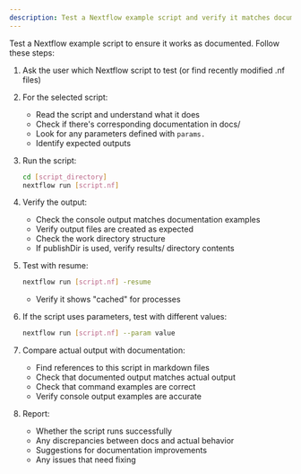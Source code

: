 ```yaml
---
description: Test a Nextflow example script and verify it matches documentation
---
```


Test a Nextflow example script to ensure it works as documented. Follow these steps:

1. Ask the user which Nextflow script to test (or find recently modified .nf files)

2. For the selected script:
   - Read the script and understand what it does
   - Check if there's corresponding documentation in docs/
   - Look for any parameters defined with `params.`
   - Identify expected outputs

3. Run the script:
   ```bash
   cd [script_directory]
   nextflow run [script.nf]
   ```

4. Verify the output:
   - Check the console output matches documentation examples
   - Verify output files are created as expected
   - Check the work directory structure
   - If publishDir is used, verify results/ directory contents

5. Test with resume:
   ```bash
   nextflow run [script.nf] -resume
   ```
   - Verify it shows "cached" for processes

6. If the script uses parameters, test with different values:
   ```bash
   nextflow run [script.nf] --param value
   ```

7. Compare actual output with documentation:
   - Find references to this script in markdown files
   - Check that documented output matches actual output
   - Check that command examples are correct
   - Verify console output examples are accurate

8. Report:
   - Whether the script runs successfully
   - Any discrepancies between docs and actual behavior
   - Suggestions for documentation improvements
   - Any issues that need fixing
